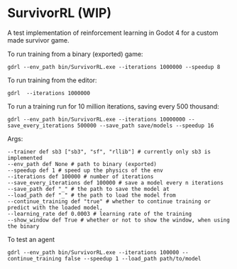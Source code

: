 # SurvivorRL (WIP)
A test implementation of reinforcement learning in Godot 4 for a custom made survivor game.


To run training from a binary (exported) game:
```
gdrl --env_path bin/SurvivorRL.exe --iterations 1000000 --speedup 8
```

To run training from the editor:
```
gdrl  --iterations 1000000
```

To run a training run for 10 million iterations, saving every 500 thousand:
```
gdrl --env_path bin/SurvivorRL.exe --iterations 10000000 --save_every_iterations 500000 --save_path save/models --speedup 16
```

Args:
```
--trainer def sb3 ["sb3", "sf", "rllib"] # currently only sb3 is implemented
--env_path def None # path to binary (exported)
--speedup def 1 # speed up the physics of the env
--iterations def 100000 # number of iterations
--save_every_iterations def 100000 # save a model every n iterations
--save_path def "_" # the path to save the model at
--load_path def "_" # the path to load the model from
--continue_training def "true" # whether to continue training or predict with the loaded model, 
--learning_rate def 0.0003 # learning rate of the training
--show_window def True # whether or not to show the window, when using the binary
```

To test an agent
```
gdrl --env_path bin/SurvivorRL.exe --iterations 100000 --continue_training false --speedup 1 --load_path path/to/model
```
